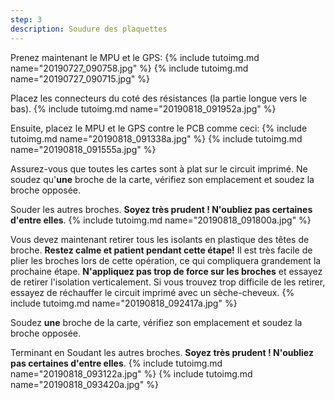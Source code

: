 ```yaml
---
step: 3
description: Soudure des plaquettes
---
```


Prenez maintenant le MPU et le GPS:
{% include tutoimg.md name="20190727_090758.jpg" %}
{% include tutoimg.md name="20190727_090715.jpg" %}

Placez les connecteurs du coté des résistances (la partie longue vers le bas).
{% include tutoimg.md name="20190818_091952a.jpg" %}

Ensuite, placez le MPU et le GPS contre le PCB comme ceci:
{% include tutoimg.md name="20190818_091338a.jpg" %}
{% include tutoimg.md name="20190818_091555a.jpg" %}

Assurez-vous que toutes les cartes sont à plat sur le circuit imprimé.
Ne soudez qu'**une** broche de la carte, vérifiez son emplacement et soudez la broche opposée. 

Souder les autres broches. **Soyez très prudent ! N'oubliez pas certaines d'entre elles**.
{% include tutoimg.md name="20190818_091800a.jpg" %}

Vous devez maintenant retirer tous les isolants en plastique des têtes de broche. **Restez calme et patient pendant cette étape!** Il est très facile de plier les broches lors de cette opération, ce qui compliquera grandement la prochaine étape. **N'appliquez pas trop de force sur les broches** et essayez de retirer l'isolation verticalement. Si vous trouvez trop difficile de les retirer, essayez de réchauffer le circuit imprimé avec un sèche-cheveux.
{% include tutoimg.md name="20190818_092417a.jpg" %}

Soudez **une** broche de la carte, vérifiez son emplacement et soudez la broche opposée. 

Terminant en Soudant les autres broches. **Soyez très prudent ! N'oubliez pas certaines d'entre elles**.
{% include tutoimg.md name="20190818_093122a.jpg" %}
{% include tutoimg.md name="20190818_093420a.jpg" %}

